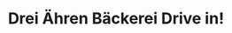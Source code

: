 ---
title: "Drei Ähren Bäckerei Drive in!"
url: /suhl/drei-aehren-baeckerei-drive-in/
shop: Bäckerei
---